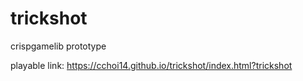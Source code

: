 # trickshot
crispgamelib prototype

playable link:
https://cchoi14.github.io/trickshot/index.html?trickshot
